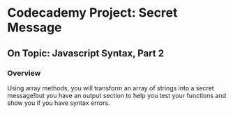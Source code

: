 # Codecademy Project: Secret Message
## On Topic: Javascript Syntax, Part 2

### Overview
Using array methods, you will transform an array of strings into a secret message!but you have an output section to help you test your functions and show you if you have syntax errors.